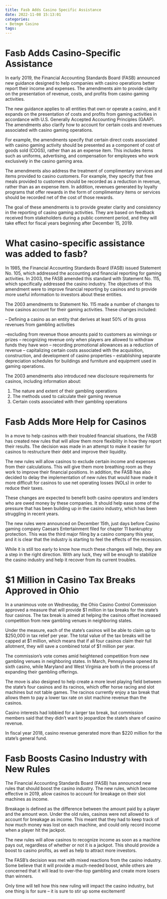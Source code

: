 ```yaml
---
title: Fasb Adds Casino Specific Assistance
date: 2022-11-08 15:13:01
categories:
- Betmgm Casino
tags:
---
```



#  Fasb Adds Casino-Specific Assistance

In early 2019, the Financial Accounting Standards Board (FASB) announced new guidance designed to help companies with casino operations better report their income and expenses. The amendments aim to provide clarity on the presentation of revenue, costs, and profits from casino gaming activities.

The new guidance applies to all entities that own or operate a casino, and it expands on the presentation of costs and profits from gaming activities in accordance with U.S. Generally Accepted Accounting Principles (GAAP). The amendments also clarify how to account for certain costs and revenues associated with casino gaming operations.

For example, the amendments specify that certain direct costs associated with casino gaming activity should be presented as a component of cost of goods sold (COGS), rather than as an expense item. This includes items such as uniforms, advertising, and compensation for employees who work exclusively in the casino gaming area.

The amendments also address the treatment of complimentary services and items provided to casino customers. For example, they specify that free meals provided to customers should be recorded as a reduction in revenue, rather than as an expense item. In addition, revenues generated by loyalty programs that offer rewards in the form of complimentary items or services should be recorded net of the cost of those rewards.

The goal of these amendments is to provide greater clarity and consistency in the reporting of casino gaming activities. They are based on feedback received from stakeholders during a public comment period, and they will take effect for fiscal years beginning after December 15, 2019.

#  What casino-specific assistance was added to fasb?

In 1985, the Financial Accounting Standards Board (FASB) issued Statement No. 105, which addressed the accounting and financial reporting for gaming activities. In 2003, the FASB amended this standard with Statement No. 115, which specifically addressed the casino industry. The objectives of this amendment were to improve financial reporting by casinos and to provide more useful information to investors about these entities.

The 2003 amendments to Statement No. 115 made a number of changes to how casinos account for their gaming activities. These changes included:

– Defining a casino as an entity that derives at least 50% of its gross revenues from gambling activities

–excluding from revenue those amounts paid to customers as winnings or prizes
– recognizing revenue only when players are allowed to withdraw funds they have won
– recording promotional allowances as a reduction of revenue
– capitalizing certain costs associated with the acquisition, construction, and development of casino properties
– establishing separate depreciation schedules for buildings and furniture and equipment used in gaming operations.

The 2003 amendments also introduced new disclosure requirements for casinos, including information about:

1) The nature and extent of their gambling operations
2) The methods used to calculate their gaming revenue
3) Certain costs associated with their gambling operations

#  Fasb Adds More Help for Casinos

In a move to help casinos with their troubled financial situations, the FASB has created new rules that will allow them more flexibility in how they report their results. The decision was made in an attempt to make it easier for casinos to restructure their debt and improve their liquidity.

The new rules will allow casinos to exclude certain income and expenses from their calculations. This will give them more breathing room as they work to improve their financial positions. In addition, the FASB has also decided to delay the implementation of new rules that would have made it more difficult for casinos to use net operating losses (NOLs) in order to reduce their taxes.

These changes are expected to benefit both casino operators and lenders who are owed money by these companies. It should help ease some of the pressure that has been building up in the casino industry, which has been struggling in recent years.

The new rules were announced on December 15th, just days before Casino gaming company Caesars Entertainment filed for chapter 11 bankruptcy protection. This was the third major filing by a casino company this year, and it is clear that the industry is starting to feel the effects of the recession.

While it is still too early to know how much these changes will help, they are a step in the right direction. With any luck, they will be enough to stabilize the casino industry and help it recover from its current troubles.

#  $1 Million in Casino Tax Breaks Approved in Ohio

In a unanimous vote on Wednesday, the Ohio Casino Control Commission approved a measure that will provide $1 million in tax breaks for the state’s four casinos. The tax break is aimed at helping the casinos offset increased competition from new gambling venues in neighboring states.

Under the measure, each of the state’s casinos will be able to claim up to $250,000 in tax relief per year. The total value of the tax breaks will be capped at $1 million, which means that if all four casinos claim their full allotment, they will save a combined total of $1 million per year.

The commission’s vote comes amid heightened competition from new gambling venues in neighboring states. In March, Pennsylvania opened its sixth casino, while Maryland and West Virginia are both in the process of expanding their gambling offerings.

The move is also designed to help create a more level playing field between the state’s four casinos and its racinos, which offer horse racing and slot machines but not table games. The racinos currently enjoy a tax break that allows them to pay a lower tax rate on slot machine revenue than the casinos.

Casino interests had lobbied for a larger tax break, but commission members said that they didn’t want to jeopardize the state’s share of casino revenue.

In fiscal year 2018, casino revenue generated more than $220 million for the state’s general fund.

#  Fasb Boosts Casino Industry with New Rules

The Financial Accounting Standards Board (FASB) has announced new rules that should boost the casino industry. The new rules, which become effective in 2019, allow casinos to account for breakage on their slot machines as income.

Breakage is defined as the difference between the amount paid by a player and the amount won. Under the old rules, casinos were not allowed to account for breakage as income. This meant that they had to keep track of how much money was lost on each machine, and could only record income when a player hit the jackpot.

The new rules will allow casinos to recognize income as soon as a machine pays out, regardless of whether or not it is a jackpot. This should provide a boost to casino profits, as well as help to attract more investors.

The FASB’s decision was met with mixed reactions from the casino industry. Some believe that it will provide a much-needed boost, while others are concerned that it will lead to over-the-top gambling and create more losers than winners.

Only time will tell how this new ruling will impact the casino industry, but one thing is for sure – it is sure to stir up some excitement!